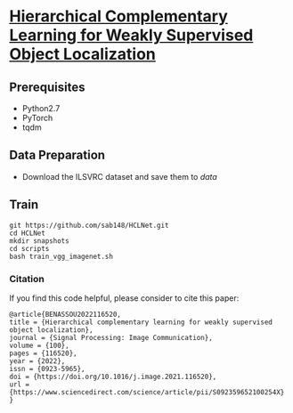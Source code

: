 # [Hierarchical Complementary Learning for Weakly Supervised Object Localization](https://www.sciencedirect.com/science/article/abs/pii/S092359652100254X)

## Prerequisites
- Python2.7
- PyTorch
- tqdm

## Data Preparation

- Download the ILSVRC dataset and save them to $data$

## Train
```
git https://github.com/sab148/HCLNet.git
cd HCLNet 
mkdir snapshots
cd scripts
bash train_vgg_imagenet.sh
```

### Citation
If you find this code helpful, please consider to cite this paper:
```
@article{BENASSOU2022116520,
title = {Hierarchical complementary learning for weakly supervised object localization},
journal = {Signal Processing: Image Communication},
volume = {100},
pages = {116520},
year = {2022},
issn = {0923-5965},
doi = {https://doi.org/10.1016/j.image.2021.116520},
url = {https://www.sciencedirect.com/science/article/pii/S092359652100254X}
}
```
